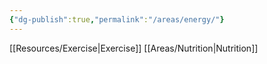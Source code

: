 ```yaml
---
{"dg-publish":true,"permalink":"/areas/energy/"}
---
```


[[Resources/Exercise\|Exercise]]
[[Areas/Nutrition\|Nutrition]]